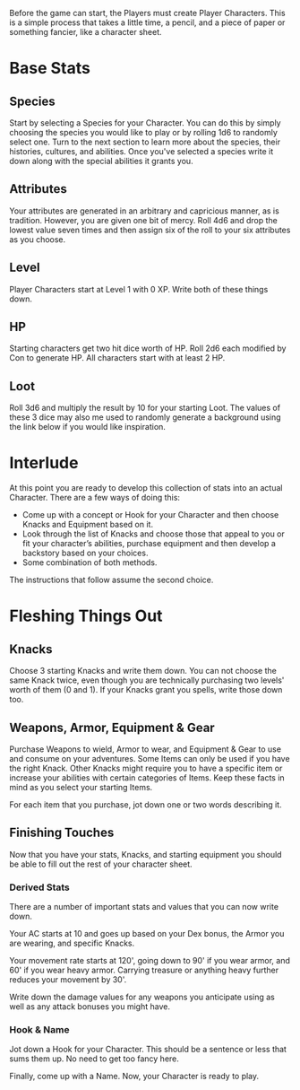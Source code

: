 Before the game can start, the Players must create Player Characters. This is a simple
process that takes a little time, a pencil, and a piece of paper or something fancier,
like a character sheet.

# Base Stats

## Species
Start by selecting a Species for your Character. You can do this by simply choosing the
species you would like to play or by rolling 1d6 to randomly select one. Turn to the next
section to learn more about the species, their histories, cultures, and abilities. Once
you've selected a species write it down along with the special abilities it grants you.

## Attributes
Your attributes are generated in an arbitrary and capricious manner, as is tradition.
However, you are given one bit of mercy. Roll 4d6 and drop the lowest value seven times
and then assign six of the roll to your six attributes as you choose.

## Level
Player Characters start at Level 1 with 0 XP. Write both of these things down.

## HP
Starting characters get two hit dice worth of HP. Roll 2d6 each modified by Con to
generate HP. All characters start with at least 2 HP.

## Loot
Roll 3d6 and multiply the result by 10 for your starting Loot. The values of these
3 dice may also me used to randomly generate a background using the link below if you
would like inspiration.

# Interlude
At this point you are ready to develop this collection of stats into an actual Character.
There are a few ways of doing this:

- Come up with a concept or Hook for your Character and then choose Knacks and Equipment
  based on it.
- Look through the list of Knacks and choose those that appeal to you or fit your
  character’s abilities, purchase equipment and then develop a backstory based
  on your choices.
- Some combination of both methods.

The instructions that follow assume the second choice.

# Fleshing Things Out

## Knacks
Choose 3 starting Knacks and write them down. You can not choose the same Knack twice,
even though you are technically purchasing two levels' worth of them (0 and 1). If your
Knacks grant you spells, write those down too.

## Weapons, Armor, Equipment & Gear
Purchase Weapons to wield, Armor to wear, and Equipment & Gear to use and consume on
your adventures. Some Items can only be used if you have the right Knack. Other Knacks
might require you to have a specific item or increase your abilities with certain
categories of Items. Keep these facts in mind as you select your starting Items. 

For each item that you purchase, jot down one or two words describing it.

## Finishing Touches
Now that you have your stats, Knacks, and starting equipment you should be able to
fill out the rest of your character sheet. 

### Derived Stats
There are a number of important stats and values that you can now write down. 

Your AC starts at 10 and goes up based on your Dex bonus, the Armor you are wearing,
and specific Knacks.

Your movement rate starts at 120', going down to 90' if you wear armor, and 60' if you
wear heavy armor. Carrying treasure or anything heavy further reduces your movement by 30'.

Write down the damage values for any weapons you anticipate using as well as any attack
bonuses you might have.

### Hook & Name
Jot down a Hook for your Character. This should be a sentence or less that sums them up.
No need to get too fancy here.

Finally, come up with a Name. Now, your Character is ready to play.
